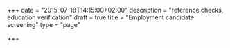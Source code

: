 +++
date = "2015-07-18T14:15:00+02:00"
description = "reference checks, education verification"
draft = true
title = "Employment candidate screening"
type = "page"

+++
